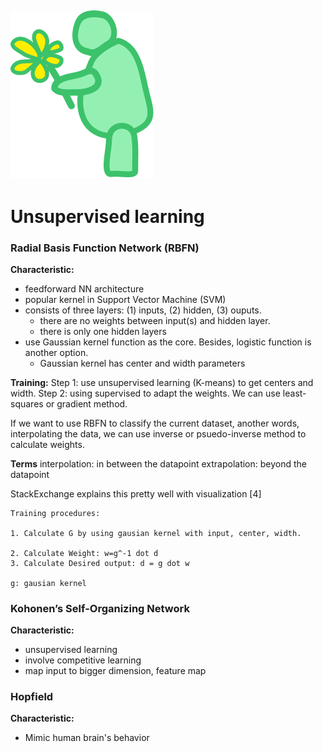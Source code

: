 ![unsupervised bot](https://raw.githubusercontent.com/lamegaton/Machine-Learning-and-AI-Examples/08ee1ffa53e0c3c992b62ba0c053107117b75d79/Assets/unsupervised_plain.svg)
---
# Unsupervised learning

### Radial Basis Function Network (RBFN)
**Characteristic:**
- feedforward NN architecture
- popular kernel in Support Vector Machine (SVM)
- consists of three layers: (1) inputs, (2) hidden, (3) ouputs. 
	- there are no weights between input(s) and hidden layer.
	- there is only one hidden layers
- use Gaussian kernel function as the core. Besides, logistic function is another option.
	- Gaussian kernel has center and width parameters

**Training:**
Step 1: use unsupervised learning (K-means) to get centers and width. 
Step 2: using supervised to adapt the weights. We can use least-squares or gradient method. 

If we want to use RBFN to classify the current dataset, another words, interpolating the data, we can use inverse or psuedo-inverse method to calculate weights.

**Terms**
interpolation: in between the datapoint
extrapolation: beyond the datapoint

StackExchange explains this pretty well with visualization [4]

```
Training procedures:

1. Calculate G by using gausian kernel with input, center, width.

2. Calculate Weight: w=g^-1 dot d
3. Calculate Desired output: d = g dot w

g: gausian kernel

```


### Kohonen’s Self-Organizing Network
**Characteristic:**
- unsupervised learning
- involve competitive learning
- map input to bigger dimension, feature map


### Hopfield 
**Characteristic:**
- Mimic human brain's behavior